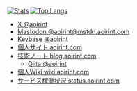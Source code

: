 [![Stats](https://github-readme-stats.vercel.app/api?username=aoirint&theme=slateorange&hide_rank=true)](https://github.com/anuraghazra/github-readme-stats)
[![Top Langs](https://github-readme-stats.vercel.app/api/top-langs/?username=aoirint&langs_count=8&layout=compact&theme=slateorange&hide=html,css&)](https://github.com/anuraghazra/github-readme-stats)

- [X @aoirint](https://x.com/aoirint)
- [Mastodon @aoirint@mstdn.aoirint.com](https://mstdn.aoirint.com/@aoirint)
- [Keybase @aoirint](https://keybase.io/aoirint)
- [個人サイト aoirint.com](https://aoirint.com/)
- [技術ノート blog.aoirint.com](https://blog.aoirint.com/)
  - [Qiita @aoirint](https://qiita.com/aoirint)
- [個人Wiki wiki.aoirint.com](https://wiki.aoirint.com/)
- [サービス稼働状況 status.aoirint.com](https://status.aoirint.com/)
